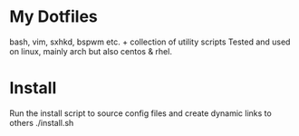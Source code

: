 # My Dotfiles
bash, vim, sxhkd, bspwm etc. + collection of utility scripts
Tested and used on linux, mainly arch but also centos & rhel.

# Install
Run the install script to source config files and create dynamic links to others
./install.sh
